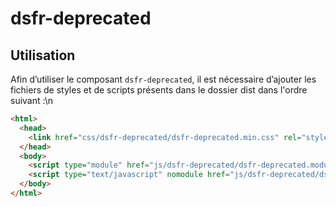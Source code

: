 # dsfr-deprecated

## Utilisation
Afin d’utiliser le composant `dsfr-deprecated`, il est nécessaire d’ajouter les fichiers de styles et de scripts présents dans le dossier dist dans l'ordre suivant :\n
```html
<html>
  <head>
    <link href="css/dsfr-deprecated/dsfr-deprecated.min.css" rel="stylesheet">
  </head>
  <body>
    <script type="module" href="js/dsfr-deprecated/dsfr-deprecated.module.min.js" ></script>
    <script type="text/javascript" nomodule href="js/dsfr-deprecated/dsfr-deprecated.nomodule.min.js" ></script>
  </body>
</html>
```
